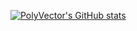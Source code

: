 [![PolyVector's GitHub stats](https://github-readme-stats.vercel.app/api?username=PolyVectors&show_icons=true&hide=contribs,prs&theme=catppuccin_mocha)](https://github.com/anuraghazra/github-readme-stats)
